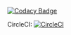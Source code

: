 [![Codacy Badge](https://api.codacy.com/project/badge/Grade/d07dd81bddb140bba2c12b227e10badc)](https://www.codacy.com/app/gaurav714/ibm-w2-buzzup-server?utm_source=github.com&amp;utm_medium=referral&amp;utm_content=gaurav714/ibm-w2-buzzup-server&amp;utm_campaign=Badge_Grade)

CircleCI:
[![CircleCI](https://circleci.com/gh/stackroute-immersive/ibm-w2-buzzup-server.svg?style=svg)](https://circleci.com/gh/stackroute-immersive/ibm-w2-buzzup-server)
